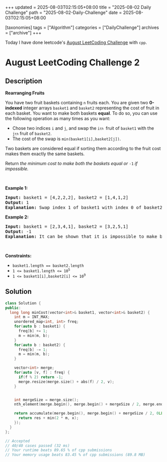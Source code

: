 +++
updated = 2025-08-03T02:15:05+08:00
title = "2025-08-02 Daily Challenge"
path = "2025-08-02-Daily-Challenge"
date = 2025-08-03T02:15:05+08:00

[taxonomies]
tags = ["Algorithm"]
categories = ["DailyChallenge"]
archives = ["archive"]
+++

Today I have done leetcode's [August LeetCoding Challenge](https://leetcode.com/problems/rearranging-fruits/) with `cpp`.

<!-- more -->

# August LeetCoding Challenge 2

## Description

**Rearranging Fruits**

<p>You have two fruit baskets containing <code>n</code> fruits each. You are given two <strong>0-indexed</strong> integer arrays <code>basket1</code> and <code>basket2</code> representing the cost of fruit in each basket. You want to make both baskets <strong>equal</strong>. To do so, you can use the following operation as many times as you want:</p>

<ul>
	<li>Chose two indices <code>i</code> and <code>j</code>, and swap the <code>i<font size="1">th</font>&nbsp;</code>fruit of <code>basket1</code> with the <code>j<font size="1">th</font></code>&nbsp;fruit of <code>basket2</code>.</li>
	<li>The cost of the swap is <code>min(basket1[i],basket2[j])</code>.</li>
</ul>

<p>Two baskets are considered equal if sorting them according to the fruit cost makes them exactly the same baskets.</p>

<p>Return <em>the minimum cost to make both the baskets equal or </em><code>-1</code><em> if impossible.</em></p>

<p>&nbsp;</p>
<p><strong class="example">Example 1:</strong></p>

<pre>
<strong>Input:</strong> basket1 = [4,2,2,2], basket2 = [1,4,1,2]
<strong>Output:</strong> 1
<strong>Explanation:</strong> Swap index 1 of basket1 with index 0 of basket2, which has cost 1. Now basket1 = [4,1,2,2] and basket2 = [2,4,1,2]. Rearranging both the arrays makes them equal.
</pre>

<p><strong class="example">Example 2:</strong></p>

<pre>
<strong>Input:</strong> basket1 = [2,3,4,1], basket2 = [3,2,5,1]
<strong>Output:</strong> -1
<strong>Explanation:</strong> It can be shown that it is impossible to make both the baskets equal.
</pre>

<p>&nbsp;</p>
<p><strong>Constraints:</strong></p>

<ul>
	<li><code>basket1.length == basket2.length</code></li>
	<li><code>1 &lt;= basket1.length &lt;= 10<sup>5</sup></code></li>
	<li><code>1 &lt;= basket1[i],basket2[i]&nbsp;&lt;= 10<sup>9</sup></code></li>
</ul>


## Solution

``` cpp
class Solution {
public:
  long long minCost(vector<int>& basket1, vector<int>& basket2) {
    int m = INT_MAX;
    unordered_map<int, int> freq;
    for(auto b : basket1) {
      freq[b] += 1;
      m = min(m, b);
    }
    for(auto b : basket2) {
      freq[b] -= 1;
      m = min(m, b);
    }

    vector<int> merge;
    for(auto [v, f] : freq) {
      if(f % 2) return -1;
      merge.resize(merge.size() + abs(f) / 2, v);
    }


    int mergeSize = merge.size();
    nth_element(merge.begin(), merge.begin() + mergeSize / 2, merge.end());

    return accumulate(merge.begin(), merge.begin() + mergeSize / 2, 0LL, [&](long long res, int x) {
      return res + min(2 * m, x);
    });
  }
};

// Accepted
// 40/40 cases passed (32 ms)
// Your runtime beats 89.65 % of cpp submissions
// Your memory usage beats 83.45 % of cpp submissions (89.8 MB)
```
